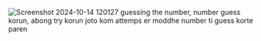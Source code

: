 ![Screenshot 2024-10-14 120127](https://github.com/user-attachments/assets/7fc228b8-0f5e-4b60-849f-7127f3beb167)
guessing the number, 
number guess korun, abong try korun joto kom attemps er moddhe number ti guess korte paren
